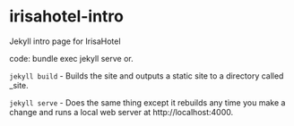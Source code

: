 
# irisahotel-intro

Jekyll intro page for IrisaHotel

code: bundle exec jekyll serve
or.

`jekyll build` - Builds the site and outputs a static site to a directory called _site.

`jekyll serve` - Does the same thing except it rebuilds any time you make a change and runs a local web server at http://localhost:4000.